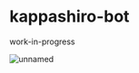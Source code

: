 # kappashiro-bot

work-in-progress

![unnamed](https://user-images.githubusercontent.com/37316637/159203361-16ef0d9f-827e-48a5-bcc1-d686cfe24371.jpg)

